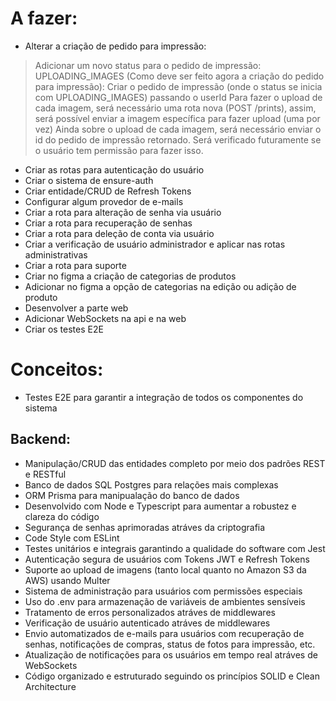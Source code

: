 # A fazer:
- Alterar a criação de pedido para impressão:
> Adicionar um novo status para o pedido de impressão: UPLOADING_IMAGES
> (Como deve ser feito agora a criação do pedido para impressão):
> Criar o pedido de impressão (onde o status se inicia com UPLOADING_IMAGES) passando o userId
> Para fazer o upload de cada imagem, será necessário uma rota nova (POST /prints), assim, será possível enviar a imagem específica para fazer upload (uma por vez)
> Ainda sobre o upload de cada imagem, será necessário enviar o id do pedido de impressão retornado. Será verificado futuramente se o usuário tem permissão para fazer isso.
- Criar as rotas para autenticação do usuário
- Criar o sistema de ensure-auth
- Criar entidade/CRUD de Refresh Tokens
- Configurar algum provedor de e-mails
- Criar a rota para alteração de senha via usuário
- Criar a rota para recuperação de senhas
- Criar a rota para deleção de conta via usuário
- Criar a verificação de usuário administrador e aplicar nas rotas administrativas
- Criar a rota para suporte
- Criar no figma a criação de categorias de produtos
- Adicionar no figma a opção de categorias na edição ou adição de produto
- Desenvolver a parte web
- Adicionar WebSockets na api e na web
- Criar os testes E2E

# Conceitos:
- Testes E2E para garantir a integração de todos os componentes do sistema
## Backend:
- Manipulação/CRUD das entidades completo por meio dos padrões REST e RESTful
- Banco de dados SQL Postgres para relações mais complexas
- ORM Prisma para manipualação do banco de dados
- Desenvolvido com Node e Typescript para aumentar a robustez e clareza do código
- Segurança de senhas aprimoradas atráves da criptografia
- Code Style com ESLint
- Testes unitários e integrais garantindo a qualidade do software com Jest
- Autenticação segura de usuários com Tokens JWT e Refresh Tokens
- Suporte ao upload de imagens (tanto local quanto no Amazon S3 da AWS) usando Multer
- Sistema de administração para usuários com permissões especiais
- Uso do .env para armazenação de variáveis de ambientes sensíveis
- Tratamento de erros personalizados atráves de middlewares
- Verificação de usuário autenticado atráves de middlewares
- Envio automatizados de e-mails para usuários com recuperação de senhas, notificações de compras, status de fotos para impressão, etc.
- Atualização de notificações para os usuários em tempo real atráves de WebSockets
- Código organizado e estruturado seguindo os princípios SOLID e Clean Architecture
